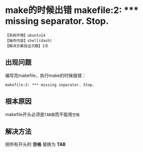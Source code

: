 # make的时候出错 makefile:2: *** missing separator. Stop.
`【系统环境】ubuntu14`  
`【操作内容】shell(dash)`  
`【解决方案验证次数】1次`  
## <i class="fa fa-question-circle"></i> 出现问题
编写完makefile，执行make的时候报错：
```
makefile:2: *** missing separator. Stop.
```
## <i class="fa fa-bullseye"></i> 根本原因
makefile开头必须是`TAB键`而不能用`空格`
## <i class="fa fa-check-circle"></i> 解决方法
把所有开头的 **空格** 替换为 **TAB**
